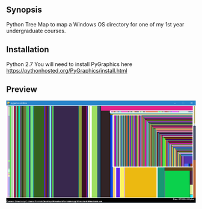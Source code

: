 ## Synopsis

Python Tree Map to map a Windows OS directory for one of my 1st year undergraduate courses.


## Installation

Python 2.7
You will need to install PyGraphics here https://pythonhosted.org/PyGraphics/install.html


## Preview

![alt text](./preview.png "Preview")

